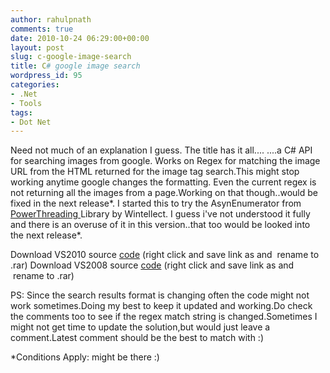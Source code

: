 ```yaml
---
author: rahulpnath
comments: true
date: 2010-10-24 06:29:00+00:00
layout: post
slug: c-google-image-search
title: C# google image search
wordpress_id: 95
categories:
- .Net
- Tools
tags:
- Dot Net
---
```


Need not much of an explanation I guess.
The title has it all....
....a C# API for searching images from google.
Works on Regex for matching the image URL from the HTML returned for the image tag search.This might stop working anytime google changes the formatting.
Even the current regex is not returning all the images from a page.Working on that though..would be fixed in the next release*.
I started this to try the AsynEnumerator from [PowerThreading ](http://www.wintellect.com/Resources/Downloads)Library by Wintellect.
I guess i've not understood it fully and there is an overuse of it in this version..that too would be looked into the next release*.

Download VS2010 source [code](http://rahulpnath.files.wordpress.com/2011/07/imagesearch_2010.jpg) (right click and save link as and  rename to .rar)
Download VS2008 source [code](http://rahulpnath.files.wordpress.com/2011/02/imagesearch_2008.jpg) (right click and save link as and  rename to .rar)

PS: Since the search results format is changing often the code might not work sometimes.Doing my best to keep it updated and working.Do check the comments too to see if the regex match string is changed.Sometimes I might not get time to update the solution,but would just leave a comment.Latest comment should be the best to match with :)

*Conditions Apply: might be there :)
